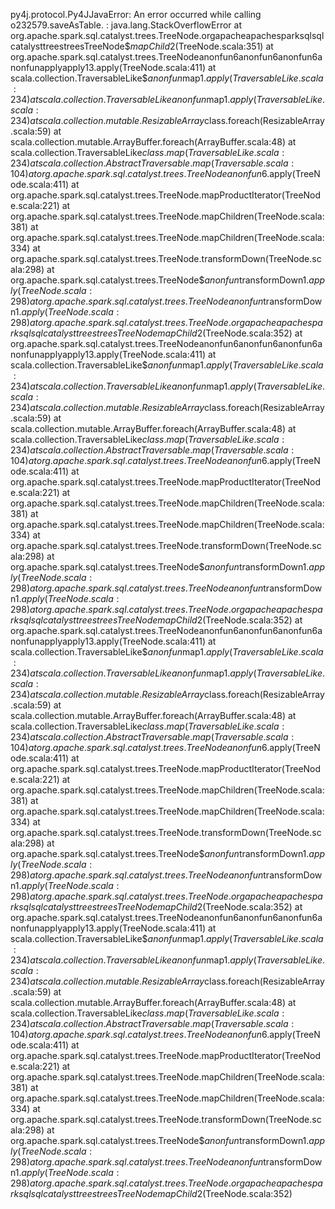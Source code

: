 py4j.protocol.Py4JJavaError: An error occurred while calling o232579.saveAsTable.
: java.lang.StackOverflowError
	at org.apache.spark.sql.catalyst.trees.TreeNode.orgapacheapachesparksqlsqlcatalysttreestreesTreeNode$$mapChild$2(TreeNode.scala:351)
	at org.apache.spark.sql.catalyst.trees.TreeNodeanonfun6anonfun6anonfun6anonfunapplyapply13.apply(TreeNode.scala:411)
	at scala.collection.TraversableLike$$anonfun$map$1.apply(TraversableLike.scala:234)
	at scala.collection.TraversableLike$$anonfun$map$1.apply(TraversableLike.scala:234)
	at scala.collection.mutable.ResizableArray$class.foreach(ResizableArray.scala:59)
	at scala.collection.mutable.ArrayBuffer.foreach(ArrayBuffer.scala:48)
	at scala.collection.TraversableLike$class.map(TraversableLike.scala:234)
	at scala.collection.AbstractTraversable.map(Traversable.scala:104)
	at org.apache.spark.sql.catalyst.trees.TreeNode$$anonfun$6.apply(TreeNode.scala:411)
	at org.apache.spark.sql.catalyst.trees.TreeNode.mapProductIterator(TreeNode.scala:221)
	at org.apache.spark.sql.catalyst.trees.TreeNode.mapChildren(TreeNode.scala:381)
	at org.apache.spark.sql.catalyst.trees.TreeNode.mapChildren(TreeNode.scala:334)
	at org.apache.spark.sql.catalyst.trees.TreeNode.transformDown(TreeNode.scala:298)
	at org.apache.spark.sql.catalyst.trees.TreeNode$$anonfun$transformDown$1.apply(TreeNode.scala:298)
	at org.apache.spark.sql.catalyst.trees.TreeNode$$anonfun$transformDown$1.apply(TreeNode.scala:298)
	at org.apache.spark.sql.catalyst.trees.TreeNode.orgapacheapachesparksqlsqlcatalysttreestreesTreeNode$$mapChild$2(TreeNode.scala:352)
	at org.apache.spark.sql.catalyst.trees.TreeNodeanonfun6anonfun6anonfun6anonfunapplyapply13.apply(TreeNode.scala:411)
	at scala.collection.TraversableLike$$anonfun$map$1.apply(TraversableLike.scala:234)
	at scala.collection.TraversableLike$$anonfun$map$1.apply(TraversableLike.scala:234)
	at scala.collection.mutable.ResizableArray$class.foreach(ResizableArray.scala:59)
	at scala.collection.mutable.ArrayBuffer.foreach(ArrayBuffer.scala:48)
	at scala.collection.TraversableLike$class.map(TraversableLike.scala:234)
	at scala.collection.AbstractTraversable.map(Traversable.scala:104)
	at org.apache.spark.sql.catalyst.trees.TreeNode$$anonfun$6.apply(TreeNode.scala:411)
	at org.apache.spark.sql.catalyst.trees.TreeNode.mapProductIterator(TreeNode.scala:221)
	at org.apache.spark.sql.catalyst.trees.TreeNode.mapChildren(TreeNode.scala:381)
	at org.apache.spark.sql.catalyst.trees.TreeNode.mapChildren(TreeNode.scala:334)
	at org.apache.spark.sql.catalyst.trees.TreeNode.transformDown(TreeNode.scala:298)
	at org.apache.spark.sql.catalyst.trees.TreeNode$$anonfun$transformDown$1.apply(TreeNode.scala:298)
	at org.apache.spark.sql.catalyst.trees.TreeNode$$anonfun$transformDown$1.apply(TreeNode.scala:298)
	at org.apache.spark.sql.catalyst.trees.TreeNode.orgapacheapachesparksqlsqlcatalysttreestreesTreeNode$$mapChild$2(TreeNode.scala:352)
	at org.apache.spark.sql.catalyst.trees.TreeNodeanonfun6anonfun6anonfun6anonfunapplyapply13.apply(TreeNode.scala:411)
	at scala.collection.TraversableLike$$anonfun$map$1.apply(TraversableLike.scala:234)
	at scala.collection.TraversableLike$$anonfun$map$1.apply(TraversableLike.scala:234)
	at scala.collection.mutable.ResizableArray$class.foreach(ResizableArray.scala:59)
	at scala.collection.mutable.ArrayBuffer.foreach(ArrayBuffer.scala:48)
	at scala.collection.TraversableLike$class.map(TraversableLike.scala:234)
	at scala.collection.AbstractTraversable.map(Traversable.scala:104)
	at org.apache.spark.sql.catalyst.trees.TreeNode$$anonfun$6.apply(TreeNode.scala:411)
	at org.apache.spark.sql.catalyst.trees.TreeNode.mapProductIterator(TreeNode.scala:221)
	at org.apache.spark.sql.catalyst.trees.TreeNode.mapChildren(TreeNode.scala:381)
	at org.apache.spark.sql.catalyst.trees.TreeNode.mapChildren(TreeNode.scala:334)
	at org.apache.spark.sql.catalyst.trees.TreeNode.transformDown(TreeNode.scala:298)
	at org.apache.spark.sql.catalyst.trees.TreeNode$$anonfun$transformDown$1.apply(TreeNode.scala:298)
	at org.apache.spark.sql.catalyst.trees.TreeNode$$anonfun$transformDown$1.apply(TreeNode.scala:298)
	at org.apache.spark.sql.catalyst.trees.TreeNode.orgapacheapachesparksqlsqlcatalysttreestreesTreeNode$$mapChild$2(TreeNode.scala:352)
	at org.apache.spark.sql.catalyst.trees.TreeNodeanonfun6anonfun6anonfun6anonfunapplyapply13.apply(TreeNode.scala:411)
	at scala.collection.TraversableLike$$anonfun$map$1.apply(TraversableLike.scala:234)
	at scala.collection.TraversableLike$$anonfun$map$1.apply(TraversableLike.scala:234)
	at scala.collection.mutable.ResizableArray$class.foreach(ResizableArray.scala:59)
	at scala.collection.mutable.ArrayBuffer.foreach(ArrayBuffer.scala:48)
	at scala.collection.TraversableLike$class.map(TraversableLike.scala:234)
	at scala.collection.AbstractTraversable.map(Traversable.scala:104)
	at org.apache.spark.sql.catalyst.trees.TreeNode$$anonfun$6.apply(TreeNode.scala:411)
	at org.apache.spark.sql.catalyst.trees.TreeNode.mapProductIterator(TreeNode.scala:221)
	at org.apache.spark.sql.catalyst.trees.TreeNode.mapChildren(TreeNode.scala:381)
	at org.apache.spark.sql.catalyst.trees.TreeNode.mapChildren(TreeNode.scala:334)
	at org.apache.spark.sql.catalyst.trees.TreeNode.transformDown(TreeNode.scala:298)
	at org.apache.spark.sql.catalyst.trees.TreeNode$$anonfun$transformDown$1.apply(TreeNode.scala:298)
	at org.apache.spark.sql.catalyst.trees.TreeNode$$anonfun$transformDown$1.apply(TreeNode.scala:298)
	at org.apache.spark.sql.catalyst.trees.TreeNode.orgapacheapachesparksqlsqlcatalysttreestreesTreeNode$$mapChild$2(TreeNode.scala:352)
